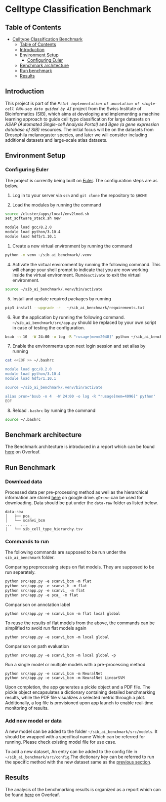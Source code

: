 # Celltype Classification Benchmark

## Table of Contents

- [Celltype Classification Benchmark](#celltype-classification-benchmark)
  - [Table of Contents](#table-of-contents)
  - [Introduction](#introduction)
  - [Environment Setup](#environment-setup)
    - [Configuring Euler](#configuring-euler)
  - [Benchmark architecture](#benchmark-architecture)
  - [Run benchmark](#run-benchmark)
  - [Results](#results)

## Introduction

 This project is part of the *`Pilot implementation of annotation of single-cell RNA-seq data guided by AI`* project from the Swiss Institute of Bioinformatics (SIB), which aims at developing and implementing a machine learning approach to guide cell type classification for large datasets on *ASAP (Automated Single-cell Analysis Portal)* and *Bgee (a gene expression database of SIB)* resources. The initial focus will be on the datasets from Drosophila melanogaster species, and later we will consider including additional datasets and large-scale atlas datasets.

## Environment Setup

### Configuring Euler

The project is currently being built on [Euler](https://scicomp.ethz.ch/wiki/Euler). The configuration steps are as below.

1. Log in to your server via `ssh` and `git clone` the repository to `$HOME`

2. Load the  modules by running the command

```bash
source /cluster/apps/local/env2lmod.sh
set_software_stack.sh new

module load gcc/8.2.0 
module load python/3.10.4
module load hdf5/1.10.1
```

1. Create a new virtual environment by running the command

```bash
python -m venv ~/sib_ai_benchmark/.venv
```

4. Activate the virtual environment by running the following command. This will change your shell prompt to indicate that you are now working inside the virtual environment. Run`deactivate`  to exit the virtual environment.

```bash
source ~/sib_ai_benchmark/.venv/bin/activate
```

5. Install and update required packages by running

```bash
pip3 install --upgrade -r   ~/sib_ai_benchmark/requirements.txt
```

6. Run the application by running the following command. `~/sib_ai_benchmark/src/app.py` should be replaced by your own script in case of testing the configuration.
  
```bash
bsub -n 10  -W 24:00 -o log -R "rusage[mem=2048]" python ~/sib_ai_benchmark/src/app.py
```

7. Enable the environments upon next login session and set alias by running

```bash
cat <<EOF >> ~/.bashrc

module load gcc/8.2.0 
module load python/3.10.4
module load hdf5/1.10.1

source ~/sib_ai_benchmark/.venv/bin/activate

alias prun='bsub -n 4  -W 24:00 -o log -R "rusage[mem=4096]" python'
EOF
```

8. Reload  `.bashrc`  by running the command

```bash
source ~/.bashrc
```

## Benchmark architecture

The Benchmark architecture is introduced in a report which can be found [here](https://www.overleaf.com/read/fsbbnqdqxknk#dcb46d) on Overleaf.

## Run Benchmark

### Download data

Processed data per pre-processing method as well as the hierarchical information are stored  [here](https://drive.google.com/drive/folders/1mfgreVf5l1gshCcc10JTzUZCd2E2kMlh?usp=drive_link) on google drive. `gDrive` can be used for downloading. Data should be put under the `data-raw` folder as listed below.

```
data-raw
│   ├── pca_
│   └── scanvi_bcm
...    ...
│   └── sib_cell_type_hierarchy.tsv
```


### Commands to run

The following commands are supposed to be run under the `sib_ai_benchmark` folder.

Comparing preprocessing steps on flat models. They are supposed to be run separately.

```python
python src/app.py -e scanvi_bcm -m flat
python src/app.py -e scanvi_b -m flat
python src/app.py -e scanvi_ -m flat
python src/app.py -e pca_ -m flat
```

Comparison on annotation label
```
python src/app.py -e scanvi_bcm -m flat local global
```

 To reuse the results of flat models from the above, the commands can be simplified to avoid run flat models again
```
python src/app.py -e scanvi_bcm -m local global
```

Comparison on path evaluation
```
python src/app.py -e scanvi_bcm -m local global -p
```

Run a single model or multiple models with a pre-processing method
```
python src/app.py -e scanvi_bcm -m NeuralNet
python src/app.py -e scanvi_bcm -m NeuralNet LinearSVM
```

Upon completion, the app generates a pickle object and a PDF file. The pickle object encapsulates a dictionary containing detailed benchmarking results, while the PDF file visualizes a selected metric through a plot. Additionally, a log file is provisioned upon app launch to enable real-time monitoring of results.


### Add new model or data

A new model can be added to the folder `~/sib_ai_benchmark/src/models`. It should be wrapped with a specifical name Which can be referred for running. Please check existing model file for use case.

To add a new dataset, An entry can be added to the config file in `~/sib_ai_benchmark/src/config`.The dictionary key can be referred to run the specific method  with the new dataset same as the [previous section](#commands-to-run).


## Results

The analysis of the benchmarking results is organized as a report which can be found [here](https://www.overleaf.com/read/fsbbnqdqxknk#dcb46d) on Overleaf.